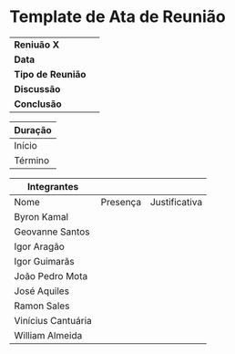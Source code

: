 # Template de Ata de Reunião

|||
|-----|----|
|**Reniuão X**||
|**Data**||
|**Tipo de Reunião**||
|**Discussão**||
|**Conclusão**||

|**Duração**|
|----|
|Início||
|Término||

|**Integrantes**|||
|----|----|----|
|Nome|Presença|Justificativa|
|Byron Kamal|||
|Geovanne Santos|||
|Igor Aragão|||
|Igor Guimarãs |||
|João Pedro Mota |||
|José Aquiles |||
| Ramon Sales |||
|Vinícius Cantuária|||
|William Almeida|||
